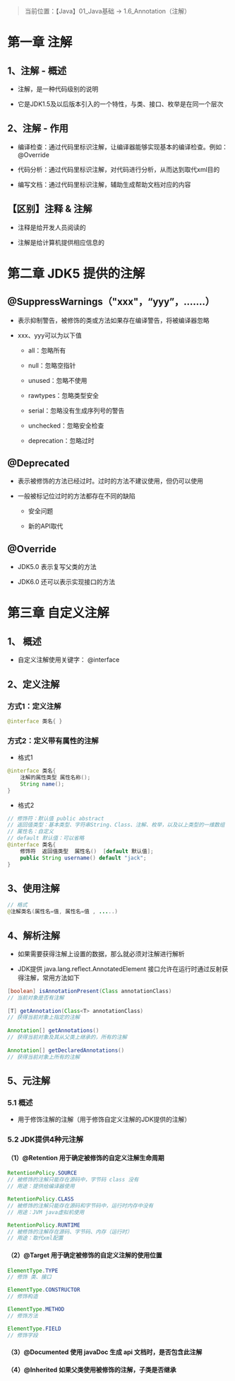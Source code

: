> 当前位置：【Java】01_Java基础  -> 1.6_Annotation（注解）

# 第一章 注解

## 1、注解 - 概述

- 注解，是一种代码级别的说明

- 它是JDK1.5及以后版本引入的一个特性，与类、接口、枚举是在同一个层次

## 2、注解 - 作用

- 编译检查：通过代码里标识注解，让编译器能够实现基本的编译检查。例如：@Override

- 代码分析：通过代码里标识注解，对代码进行分析，从而达到取代xml目的

- 编写文档：通过代码里标识注解，辅助生成帮助文档对应的内容

## 【区别】注释 & 注解

- 注释是给开发人员阅读的

- 注解是给计算机提供相应信息的

# 第二章 JDK5 提供的注解

## @SuppressWarnings（"xxx"，“yyy”，.......）

- 表示抑制警告，被修饰的类或方法如果存在编译警告，将被编译器忽略

- xxx、yyy可以为以下值

  - all：忽略所有

  - null：忽略空指针

  - unused：忽略不使用

  - rawtypes：忽略类型安全

  - serial：忽略没有生成序列号的警告

  - unchecked：忽略安全检查

  - deprecation：忽略过时

## @Deprecated

- 表示被修饰的方法已经过时。过时的方法不建议使用，但仍可以使用

- 一般被标记位过时的方法都存在不同的缺陷

  - 安全问题

  - 新的API取代

## @Override  

- JDK5.0 表示复写父类的方法

- JDK6.0 还可以表示实现接口的方法

# 第三章 自定义注解

## 1、 概述

- 自定义注解使用关键字： @interface

## 2、定义注解

### 方式1：定义注解

```java
@interface 类名{ }
```

### 方式2：定义带有属性的注解

- 格式1

```java
@interface 类名{
	注解的属性类型 属性名称();
	String name();
}
```

- 格式2

```java
// 修饰符：默认值 public abstract
// 返回值类型：基本类型、字符串String、Class、注解、枚举，以及以上类型的一维数组
// 属性名：自定义
// default 默认值：可以省略
@interface 类名{
	修饰符  返回值类型  属性名()  [default 默认值];
	public String username() default "jack";  
}
```



## 3、使用注解

```java
// 格式
@注解类名(属性名=值, 属性名=值 , .....)
```



## 4、解析注解

- 如果需要获得注解上设置的数据，那么就必须对注解进行解析

- JDK提供 java.lang.reflect.AnnotatedElement 接口允许在运行时通过反射获得注解，常用方法如下

```java
[boolean] isAnnotationPresent(Class annotationClass)
// 当前对象是否有注解
    
[T] getAnnotation(Class<T> annotationClass) 
// 获得当前对象上指定的注解
    
Annotation[] getAnnotations() 
// 获得当前对象及其从父类上继承的，所有的注解
    
Annotation[] getDeclaredAnnotations() 
// 获得当前对象上所有的注解
```



## 5、元注解

### 5.1 概述

- 用于修饰注解的注解（用于修饰自定义注解的JDK提供的注解）

### 5.2 JDK提供4种元注解

#### （1）@Retention 用于确定被修饰的自定义注解生命周期

```java
RetentionPolicy.SOURCE
// 被修饰的注解只能存在源码中，字节码 class 没有
// 用途：提供给编译器使用

RetentionPolicy.CLASS
// 被修饰的注解只能存在源码和字节码中，运行时内存中没有
// 用途：JVM java虚拟机使用

RetentionPolicy.RUNTIME
// 被修饰的注解存在源码、字节码、内存（运行时）
// 用途：取代xml配置
```

#### （2）@Target 用于确定被修饰的自定义注解的使用位置

```java
ElementType.TYPE
// 修饰 类、接口

ElementType.CONSTRUCTOR
// 修饰构造

ElementType.METHOD
// 修饰方法

ElementType.FIELD
// 修饰字段
```

#### （3）@Documented 使用 javaDoc 生成 api 文档时，是否包含此注解 

#### （4）@Inherited 如果父类使用被修饰的注解，子类是否继承